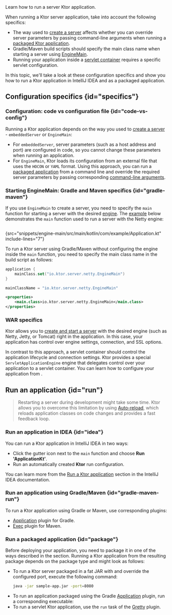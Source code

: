[//]: # (title: Running)

<show-structure for="chapter" depth="2"/>

<link-summary>
Learn how to run a server Ktor application.
</link-summary>

When running a Ktor server application, take into account the following specifics:
* The way used to [create a server](create_server.topic) affects whether you can override server parameters by passing command-line arguments when running a [packaged Ktor application](#package).
* Gradle/Maven build scripts should specify the main class name when starting a server using [EngineMain](create_server.topic#engine-main).
* Running your application inside a [servlet container](war.md) requires a specific servlet configuration.

In this topic, we'll take a look at these configuration specifics and show you how to run a Ktor application in IntelliJ IDEA and as a packaged application.


## Configuration specifics {id="specifics"}

### Configuration: code vs configuration file {id="code-vs-config"}

Running a Ktor application depends on the way you used to [create a server](create_server.topic) - `embeddedServer` or `EngineMain`:
* For `embeddedServer`, server parameters (such as a host address and port) are configured in code, so you cannot change these parameters when running an application.
* For `EngineMain`, Ktor loads its configuration from an external file that uses the `HOCON` or `YAML` format. Using this approach, you can run a [packaged application](#package) from a command line and override the required server parameters by passing corresponding [command-line arguments](Configurations.topic#command-line).


### Starting EngineMain: Gradle and Maven specifics {id="gradle-maven"}

If you use `EngineMain` to create a server, you need to specify the `main` function for starting a server with the desired [engine](Engines.md).
The [example](https://github.com/ktorio/ktor-documentation/tree/%ktor_version%/codeSnippets/snippets/engine-main) below demonstrates the `main` function used to run a server with the Netty engine:

```kotlin
```
{src="snippets/engine-main/src/main/kotlin/com/example/Application.kt" include-lines="7"}

To run a Ktor server using Gradle/Maven without configuring the engine inside the `main` function, you need to specify the main class name in the build script as follows:

<tabs group="languages">
<tab title="Gradle (Kotlin)" group-key="kotlin">

```kotlin
application {
    mainClass.set("io.ktor.server.netty.EngineMain")
}
```

</tab>
<tab title="Gradle (Groovy)" group-key="groovy">

```groovy
mainClassName = "io.ktor.server.netty.EngineMain"
```

</tab>
<tab title="Maven" group-key="maven">

```xml
<properties>
    <main.class>io.ktor.server.netty.EngineMain</main.class>
</properties>
```

</tab>
</tabs>


### WAR specifics

Ktor allows you to [create and start a server](create_server.topic) with the desired engine (such as Netty, Jetty, or Tomcat) right in the application. In this case, your application has control over engine settings, connection, and SSL options.

In contrast to this approach, a servlet container should control the application lifecycle and connection settings. Ktor provides a special `ServletApplicationEngine` engine that delegates control over your application to a servlet container. You can learn how to configure your application from [](war.md#configure-war).


## Run an application {id="run"}
> Restarting a server during development might take some time. Ktor allows you to overcome this limitation by using [Auto-reload](Auto_reload.topic), which reloads application classes on code changes and provides a fast feedback loop.

### Run an application in IDEA {id="idea"}

You can run a Ktor application in IntelliJ IDEA in two ways:
* Click the gutter icon next to the `main` function and choose **Run 'ApplicationKt'**.
* Run an automatically created **Ktor** run configuration.

You can learn more from the [Run a Ktor application](https://www.jetbrains.com/help/idea/ktor.html#run_ktor_app) section in the IntelliJ IDEA documentation.


### Run an application using Gradle/Maven {id="gradle-maven-run"}

To run a Ktor application using Gradle or Maven, use corresponding plugins:
* [Application](https://docs.gradle.org/current/userguide/application_plugin.html) plugin for Gradle.
* [Exec](https://www.mojohaus.org/exec-maven-plugin/) plugin for Maven.



### Run a packaged application {id="package"}

Before deploying your application, you need to package it in one of the ways described in the [](deploy.md#packaging) section. 
Running a Ktor application from the resulting package depends on the package type and might look as follows:
* To run a Ktor server packaged in a fat JAR with and override the configured port, execute the following command:
   ```Bash
   java -jar sample-app.jar -port=8080
   ```
* To run an application packaged using the Gradle [Application](gradle-application-plugin.md) plugin, run a corresponding executable:
   <include from="gradle-application-plugin.md" element-id="run_executable"/>
* To run a servlet Ktor application, use the `run` task of the [Gretty](war.md#run) plugin.
